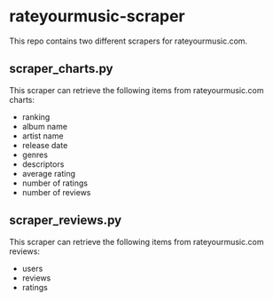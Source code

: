 # rateyourmusic-scraper

This repo contains two different scrapers for rateyourmusic.com.

## scraper_charts.py

This scraper can retrieve the following items from rateyourmusic.com charts:
* ranking
* album name
* artist name
* release date
* genres
* descriptors
* average rating
* number of ratings
* number of reviews

## scraper_reviews.py

This scraper can retrieve the following items from rateyourmusic.com reviews:
* users
* reviews
* ratings

